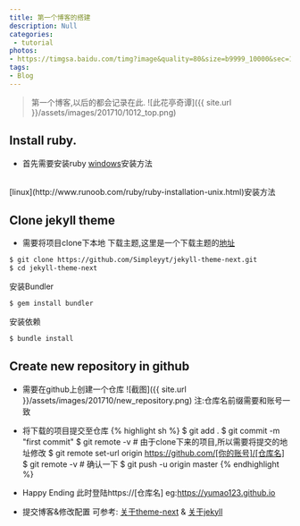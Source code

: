 ```yaml
---
title: 第一个博客的搭建
description: Null
categories:
 - tutorial
photos:
- https://timgsa.baidu.com/timg?image&quality=80&size=b9999_10000&sec=1507834296253&di=eae5a1b9b28698ea6d373323f09a6198&imgtype=0&src=http%3A%2F%2Fcdn.aixifan.com%2Fdotnet%2Fartemis%2Fu%2Fcms%2Fwww%2F201604%2F15231136e5jlyu9l.jpg
tags:
- Blog
---
```


> 第一个博客,以后的都会记录在此.
![此花亭奇谭]({{ site.url }}/assets/images/201710/1012_top.png)

## Install ruby.

- 首先需要安装ruby
[windows](http://www.runoob.com/ruby/ruby-installation-windows.html)安装方法
<br/>
[linux](http://www.runoob.com/ruby/ruby-installation-unix.html)安装方法

## Clone jekyll theme
- 需要将项目clone下本地
下载主题,这里是一个下载主题的[地址](http://jekyllthemes.org/)
```sh
$ git clone https://github.com/Simpleyyt/jekyll-theme-next.git
$ cd jekyll-theme-next
```
安装Bundler
```sh
$ gem install bundler
```
安装依赖
```sh
$ bundle install
```

## Create new repository in github

- 需要在github上创建一个仓库
![截图]({{ site.url }}/assets/images/201710/new_repository.png)
注:仓库名前缀需要和账号一致

- 将下载的项目提交至仓库
{% highlight sh %}
$ git add .
$ git commit -m "first commit"
$ git remote -v # 由于clone下来的项目,所以需要将提交的地址修改
$ git remote set-url origin https://github.com/[你的账号]/[仓库名]
$ git remote -v # 确认一下
$ git push -u origin master
{% endhighlight %}

- Happy Ending
此时登陆https://[仓库名] eg:https://yumao123.github.io

- 提交博客&修改配置
可参考: [关于theme-next](http://theme-next.simpleyyt.com/) & [关于jekyll](http://jekyllcn.com)

